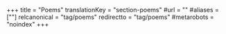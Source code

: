 +++
title = "Poems"
translationKey = "section-poems"
#url = ""
#aliases = [""]
relcanonical = "tag/poems"
redirectto = "tag/poems"
#metarobots = "noindex"
+++
